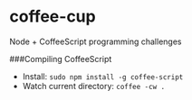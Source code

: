 # coffee-cup
Node + CoffeeScript programming challenges

###Compiling CoffeeScript

- Install: `sudo npm install -g coffee-script`
- Watch current directory: `coffee -cw .`
